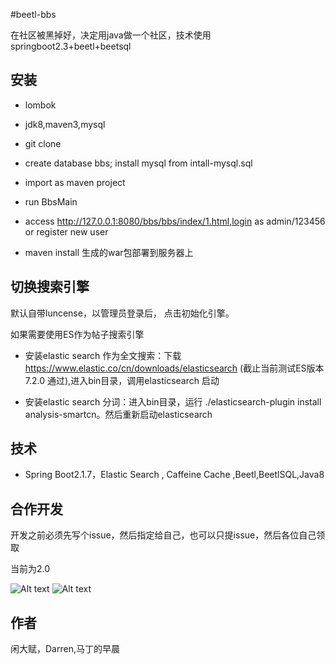 #beetl-bbs

在社区被黑掉好，决定用java做一个社区，技术使用springboot2.3+beetl+beetsql

## 安装

* lombok

* jdk8,maven3,mysql

* git clone 

* create database bbs; install mysql from intall-mysql.sql

* import as maven project

* run BbsMain

* access  http://127.0.0.1:8080/bbs/bbs/index/1.html,login as admin/123456 or register new user

* maven install  生成的war包部署到服务器上

## 切换搜索引擎

默认自带luncense，以管理员登录后， 点击初始化引擎。 

如果需要使用ES作为帖子搜索引擎

* 安装elastic search 作为全文搜索：下载 https://www.elastic.co/cn/downloads/elasticsearch (截止当前测试ES版本7.2.0 通过),进入bin目录，调用elasticsearch 启动

* 安装elastic search 分词：进入bin目录，运行 ./elasticsearch-plugin install  analysis-smartcn。然后重新启动elasticsearch






## 技术

- Spring Boot2.1.7，Elastic Search , Caffeine Cache ,Beetl,BeetlSQL,Java8

## 合作开发

开发之前必须先写个issue，然后指定给自己，也可以只提issue，然后各位自己领取


当前为2.0

![Alt text](show.png)
![Alt text](show2.png)

## 作者

闲大赋，Darren,马丁的早晨


